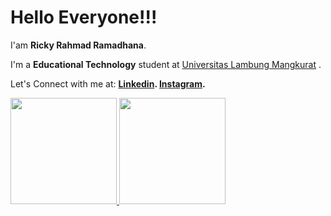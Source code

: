 # Hello Everyone!!! 

I'am **Ricky Rahmad Ramadhana**.

I'm a **Educational Technology** student at [Universitas Lambung Mangkurat](https://tp.fkip.ulm.ac.id/) .


Let's Connect with me at:
**[Linkedin](https://www.linkedin.com/in/ricky-rahmad-ramadhana-05a64a190/).
[Instagram](https://www.instagram.com/ritchyz_/).**


<p align="left">
<a href="https://github.com/ImRicky21">
  <img height="170em"
       src="https://github-readme-stats.vercel.app/api?username=ImRicky21&show_icons=true&theme=tokyonight"/>
  <img height="170em" 
       src="https://github-readme-stats-eight-theta.vercel.app/api/top-langs/?username=ImRicky21&layout=compact&langs_count=8&theme=tokyonight"/>
</a>
</p>
